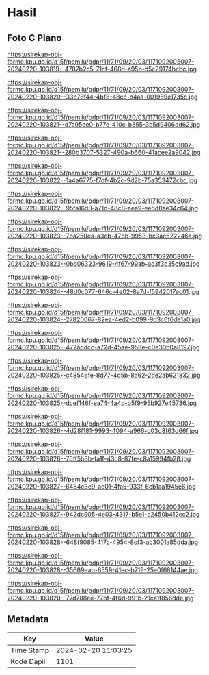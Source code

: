 # Hasil

## Foto C Plano

https://sirekap-obj-formc.kpu.go.id/d15f/pemilu/pdpr/11/71/09/20/03/1171092003007-20240220-103819--4787b2c5-71cf-468d-a95b-d5c29174bcbc.jpg

https://sirekap-obj-formc.kpu.go.id/d15f/pemilu/pdpr/11/71/09/20/03/1171092003007-20240220-103820--33c78f44-4bf8-48cc-b4aa-001989e1735c.jpg

https://sirekap-obj-formc.kpu.go.id/d15f/pemilu/pdpr/11/71/09/20/03/1171092003007-20240220-103821--d7a95ee0-b77e-410c-b355-3b5d9406dd62.jpg

https://sirekap-obj-formc.kpu.go.id/d15f/pemilu/pdpr/11/71/09/20/03/1171092003007-20240220-103821--280b3707-5327-490a-b660-41acee2a9042.jpg

https://sirekap-obj-formc.kpu.go.id/d15f/pemilu/pdpr/11/71/09/20/03/1171092003007-20240220-103822--1a4a6775-f7df-4b2c-9d2b-75a353472cbc.jpg

https://sirekap-obj-formc.kpu.go.id/d15f/pemilu/pdpr/11/71/09/20/03/1171092003007-20240220-103822--95fa16d8-a71d-48c8-aea9-ee5d0ae34c64.jpg

https://sirekap-obj-formc.kpu.go.id/d15f/pemilu/pdpr/11/71/09/20/03/1171092003007-20240220-103823--7ba250ea-a3eb-47bb-9953-bc3ac622246a.jpg

https://sirekap-obj-formc.kpu.go.id/d15f/pemilu/pdpr/11/71/09/20/03/1171092003007-20240220-103823--0bb06323-9619-4f67-99ab-ac3f3d35c9ad.jpg

https://sirekap-obj-formc.kpu.go.id/d15f/pemilu/pdpr/11/71/09/20/03/1171092003007-20240220-103824--48d0c077-646c-4e02-8a7d-f5942017ec01.jpg

https://sirekap-obj-formc.kpu.go.id/d15f/pemilu/pdpr/11/71/09/20/03/1171092003007-20240220-103824--27820067-82ea-4ed2-b099-9d3c6f6de1a0.jpg

https://sirekap-obj-formc.kpu.go.id/d15f/pemilu/pdpr/11/71/09/20/03/1171092003007-20240220-103825--472addcc-a72d-45ae-958e-c0e30b0a8197.jpg

https://sirekap-obj-formc.kpu.go.id/d15f/pemilu/pdpr/11/71/09/20/03/1171092003007-20240220-103825--c48546fe-8d77-4d5b-8a62-2de2ab621832.jpg

https://sirekap-obj-formc.kpu.go.id/d15f/pemilu/pdpr/11/71/09/20/03/1171092003007-20240220-103825--dcef146f-ea74-4a4d-b5f9-95b927e45736.jpg

https://sirekap-obj-formc.kpu.go.id/d15f/pemilu/pdpr/11/71/09/20/03/1171092003007-20240220-103826--4d28f181-9993-4094-a966-c03d8f63d66f.jpg

https://sirekap-obj-formc.kpu.go.id/d15f/pemilu/pdpr/11/71/09/20/03/1171092003007-20240220-103826--76ff5b3b-fa1f-43c8-87fe-c8a15994fb28.jpg

https://sirekap-obj-formc.kpu.go.id/d15f/pemilu/pdpr/11/71/09/20/03/1171092003007-20240220-103827--6484c3e9-ae01-4fa5-933f-6cb1aa1945e6.jpg

https://sirekap-obj-formc.kpu.go.id/d15f/pemilu/pdpr/11/71/09/20/03/1171092003007-20240220-103827--942dc905-4e03-4317-b5e1-c2450b412cc2.jpg

https://sirekap-obj-formc.kpu.go.id/d15f/pemilu/pdpr/11/71/09/20/03/1171092003007-20240220-103828--648f9085-417c-4954-8cf3-ac3001a85dda.jpg

https://sirekap-obj-formc.kpu.go.id/d15f/pemilu/pdpr/11/71/09/20/03/1171092003007-20240220-103828--35669eab-6559-41ec-b719-25e0f68144ae.jpg

https://sirekap-obj-formc.kpu.go.id/d15f/pemilu/pdpr/11/71/09/20/03/1171092003007-20240220-103820--77d788ee-77bf-4f6d-991b-21ca1f856dde.jpg


## Metadata

| Key        | Value               |
| ---------- | ------------------- |
| Time Stamp | 2024-02-20 11:03:25 |
| Kode Dapil | 1101                |



